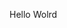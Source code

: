 Hello Wolrd



























































































































